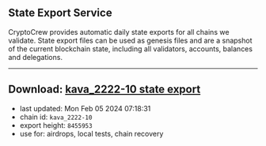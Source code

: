 ## State Export Service
CryptoCrew provides automatic daily state exports for all chains we validate. State export files can be used as genesis files and are a snapshot of the current blockchain state, including all validators, accounts, balances and delegations.

---
**Download: [kava_2222-10 state export](https://dl.ccvalidators.com/SERVICE/kava/kava_2222-10_export_8455953.json)**
---

- last updated: Mon Feb 05 2024 07:18:31
- chain id: `kava_2222-10`
- export height: `8455953`
- use for: airdrops, local tests, chain recovery

